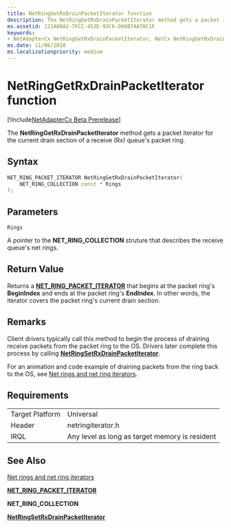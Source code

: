 ```yaml
---
title: NetRingGetRxDrainPacketIterator function
description: The NetRingGetRxDrainPacketIterator method gets a packet iterator for the current drain section of a receive (Rx) queue's packet ring.
ms.assetid: 121A80A2-7FCC-453E-93C6-D66B7AA70C1F
keywords:
- NetAdapterCx NetRingGetRxDrainPacketIterator, NetCx NetRingGetRxDrainPacketIterator
ms.date: 11/08/2018
ms.localizationpriority: medium
---
```


# NetRingGetRxDrainPacketIterator function

[!include[NetAdapterCx Beta Prerelease](../netcx-beta-prerelease.md)]

The **NetRingGetRxDrainPacketIterator** method gets a packet iterator for the current drain section of a receive (Rx) queue's packet ring.

## Syntax

```cpp
NET_RING_PACKET_ITERATOR NetRingGetRxDrainPacketIterator(
    NET_RING_COLLECTION const * Rings
);
```

## Parameters

`Rings`

A pointer to the **NET_RING_COLLECTION** struture that describes the receive queue's net rings.

## Return Value

Returns a [**NET_RING_PACKET_ITERATOR**](net-ring-packet-iterator.md) that begins at the packet ring's **BeginIndex** and ends at the packet ring's **EndIndex**. In other words, the iterator covers the packet ring's current drain section. 

## Remarks

Client drivers typically call this method to begin the process of draining receive packets from the packet ring to the OS. Drivers later complete this process by calling [**NetRingSetRxDrainPacketIterator**](netringsetrxdrainpacketiterator.md).

For an animation and code example of draining packets from the ring back to the OS, see [Net rings and net ring iterators](net-rings-and-net-ring-iterators.md).

## Requirements

|  |  |
| --- | --- |
| Target Platform | Universal |
| Header | netringiterator.h |
| IRQL | Any level as long as target memory is resident |

## See Also

[Net rings and net ring iterators](net-rings-and-net-ring-iterators.md)

[**NET_RING_PACKET_ITERATOR**](net-ring-packet-iterator.md)

**NET_RING_COLLECTION**

[**NetRingSetRxDrainPacketIterator**](netringsetrxdrainpacketiterator.md)